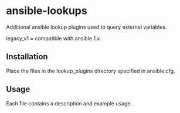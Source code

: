 ansible-lookups
========

Additional ansible lookup plugins used to query external variables.

legacy_v1 = compatible with ansible 1.x


Installation
------------
Place the files in the lookup_plugins directory specified in ansible.cfg.


Usage
------------
Each file contains a description and example usage.
